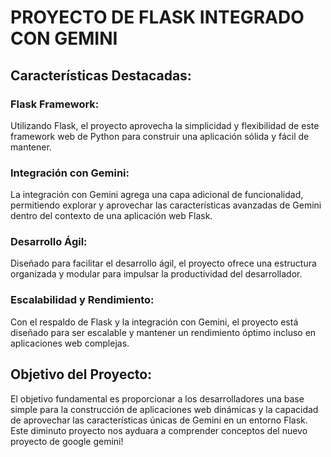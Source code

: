# PROYECTO DE FLASK INTEGRADO CON GEMINI
## Características Destacadas:

### Flask Framework: 
Utilizando Flask, el proyecto aprovecha la simplicidad y flexibilidad de este framework web de Python para construir una aplicación sólida y fácil de mantener.

### Integración con Gemini: 
La integración con Gemini agrega una capa adicional de funcionalidad, permitiendo explorar y aprovechar las características avanzadas de Gemini dentro del contexto de una aplicación web Flask.

### Desarrollo Ágil: 
Diseñado para facilitar el desarrollo ágil, el proyecto ofrece una estructura organizada y modular para impulsar la productividad del desarrollador.

### Escalabilidad y Rendimiento: 
Con el respaldo de Flask y la integración con Gemini, el proyecto está diseñado para ser escalable y mantener un rendimiento óptimo incluso en aplicaciones web complejas.

## Objetivo del Proyecto:

El objetivo fundamental es proporcionar a los desarrolladores una base simple para la construcción de aplicaciones web dinámicas y la capacidad de aprovechar las características únicas de Gemini en un entorno Flask.
Este diminuto proyecto nos ayduara a comprender conceptos del nuevo proyecto de google gemini!
